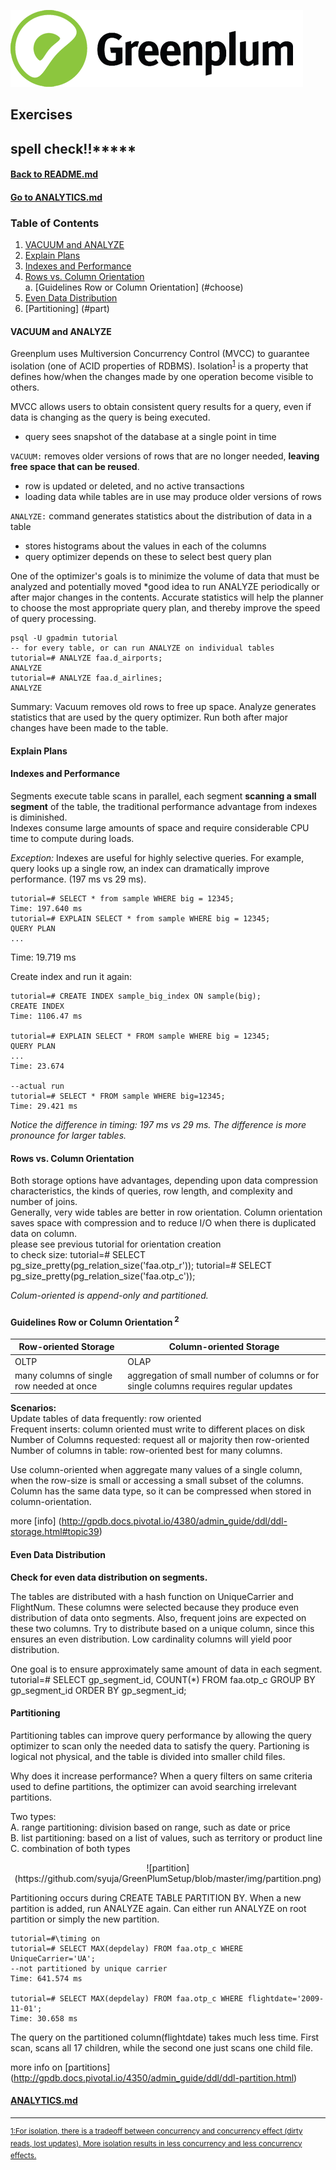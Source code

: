 ![Greenplum](https://github.com/syuja/GreenPlumSetup/blob/master/img/greenplum-logo.png)  

## Exercises  

## spell check!!*****

#### [Back to README.md](../README.md)
#### [Go to ANALYTICS.md](./ANALYTICS.md)

### Table of Contents
  1. [VACUUM and ANALYZE](#vac)
  2. [Explain Plans](#expl)
  3. [Indexes and Performance](#ind)
  4. [Rows vs. Column Orientation](#row)  
     a. [Guidelines Row or Column Orientation] (#choose)
  5. [Even Data Distribution](#even)
  6. [Partitioning] (#part)

<a id="vac"></a>
#### VACUUM and ANALYZE
Greenplum uses Multiversion Concurrency Control (MVCC) to guarantee isolation (one of ACID properties of RDBMS).
Isolation<sup><a href="#fn1" id="ref1">1</a></sup> is a property that defines how/when the changes made by one operation become visible to others.   

MVCC allows users to obtain consistent query results for a query, even if data is changing as the query is being executed.
  - query sees snapshot of the database at a single point in time
  
`VACUUM:` removes older versions of rows that are no longer needed, **leaving free space that can be reused**.
  - row is updated or deleted, and no active transactions
  - loading data while tables are in use may produce older versions of rows

`ANALYZE:` command generates statistics about the distribution of data in a table 
  - stores histograms about the values in each of the columns
  - query optimizer depends on these to select best query plan
  
One of the optimizer's goals is to minimize the volume of data that must be analyzed and potentially moved
*good idea to run ANALYZE periodically or after major changes in the contents. Accurate statistics will help the planner to
choose the most appropriate query plan, and thereby improve the speed of query processing.  

```
psql -U gpadmin tutorial  
-- for every table, or can run ANALYZE on individual tables  
tutorial=# ANALYZE faa.d_airports;  
ANALYZE  
tutorial=# ANALYZE faa.d_airlines;  
ANALYZE
```
  
Summary: Vacuum removes old rows to free up space. Analyze generates statistics that are used by the query optimizer. Run both
after major changes have been made to the table.
  
<a id="expl"></a>
#### Explain Plans  

<a id="ind"></a>
#### Indexes and Performance 
Segments execute table scans in parallel, each segment **scanning a small segment** of the table, 
the traditional performance advantage from indexes is diminished.  
Indexes consume large amounts of space and require considerable CPU time to compute during loads.  

_Exception:_ Indexes are useful for highly selective queries. For example, query looks up a single
row, an index can dramatically improve performance. (197 ms vs 29 ms).  
    
    tutorial=# SELECT * from sample WHERE big = 12345;
    Time: 197.640 ms
    tutorial=# EXPLAIN SELECT * from sample WHERE big = 12345;
    QUERY PLAN
    ...  
   Time: 19.719 ms  
    

Create index and run it again:  
    
    tutorial=# CREATE INDEX sample_big_index ON sample(big);
    CREATE INDEX
    Time: 1106.47 ms  
    
    tutorial=# EXPLAIN SELECT * FROM sample WHERE big = 12345;
    QUERY PLAN
    ...
    Time: 23.674
    
    --actual run
    tutorial=# SELECT * FROM sample WHERE big=12345;
    Time: 29.421 ms  
    

_Notice the difference in timing: 197 ms vs 29 ms. The difference is more pronounce for larger
tables._


<a id="row"></a>
#### Rows vs. Column Orientation  
Both storage options have advantages, depending upon data compression characteristics, 
the kinds of queries, row length, and complexity and number of joins.  
Generally, very wide tables are better in row orientation. Column orientation saves space with
compression and to reduce I/O when there is duplicated data on column.  
    please see previous tutorial for orientation creation  
    to check size:
    tutorial=# SELECT pg_size_pretty(pg_relation_size('faa.otp_r'));
    tutorial=# SELECT pg_size_pretty(pg_relation_size('faa.otp_c'));

_Colum-oriented is append-only and partitioned._  

<a id="choose"></a>
#### Guidelines Row or Column Orientation<sup> 2 <sup>
|Row-oriented Storage | Column-oriented Storage|
|---------------------|------------------------|
|OLTP                 |OLAP                   |
|many columns of single row needed at once | aggregation of small number of columns or for single columns requires regular updates|  

**Scenarios:**  
Update tables of data frequently: row oriented   
Frequent inserts: column oriented must write to different places on disk    
Number of Columns requested: request all or majority then row-oriented  
Number of columns in table: row-oriented best for many columns.  

Use column-oriented when aggregate many values of a single column, when the row-size is
small or accessing a small subset of the columns. Column has the same data type, so it can
be compressed when stored in column-orientation.  

more [info] (http://gpdb.docs.pivotal.io/4380/admin_guide/ddl/ddl-storage.html#topic39)


<a id="even"></a>
#### Even Data Distribution  
**Check for even data distribution on segments.**  

The tables are distributed with a hash function on UniqueCarrier and FlightNum. These columns 
were selected because they produce even distribution of data onto segments. Also, frequent joins
are expected on these two columns. Try to distribute based on a unique column, since this 
ensures an even distribution. Low cardinality columns will yield poor distribution.  

One goal is to ensure approximately same amount of data in each segment.  
    tutorial=# SELECT gp_segment_id, COUNT(*) FROM faa.otp_c GROUP BY
    gp_segment_id ORDER BY gp_segment_id;


<a id="part"></a>
#### Partitioning  
Partitioning tables can improve query performance by allowing the query optimizer to scan only
the needed data to satisfy the query. Partioning is logical not physical, and the table is divided
into smaller child files.  

Why does it increase performance? When a query filters on same criteria used to define partitions, the 
optimizer can avoid searching irrelevant partitions.  

Two types:  
  A. range partitioning: division based on range, such as date or price  
  B. list partitioning: based on a list of values, such as territory or product line  
  C. combination of both types  
  
  <p align = "center">
![partition] (https://github.com/syuja/GreenPlumSetup/blob/master/img/partition.png)
  </p>

Partitioning occurs during CREATE TABLE PARTITION BY. When a new partition is added, run ANALYZE
again. Can either run ANALYZE on root partition or simply the new partition.  

    
    tutorial=#\timing on
    tutorial=# SELECT MAX(depdelay) FROM faa.otp_c WHERE UniqueCarrier='UA';
    --not partitioned by unique carrier
    Time: 641.574 ms
    
    tutorial=# SELECT MAX(depdelay) FROM faa.otp_c WHERE flightdate='2009-11-01';
    Time: 30.658 ms
      

The query on the partitioned column(flightdate) takes much less time. First scan, scans all
17 children, while the second one just scans one child file.  

more info on [partitions] (http://gpdb.docs.pivotal.io/4350/admin_guide/ddl/ddl-partition.html)  


#### [ANALYTICS.md](./ANALYTICS.md)
---
<sup id="fn1"><a href="#ref1" title="jump back">1:For isolation, there is a tradeoff between concurrency and concurrency effect (dirty reads, lost updates). More isolation results in
less concurrency and less concurrency effects.</a></sup> 
  
  
